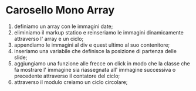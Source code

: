 # Carosello Mono Array

1) definiamo un array con le immagini date;
2) eliminiamo il markup statico e reinseriamo le immagini dinamicamente attraverso l' array e un ciclo;
3) appendiamo le immagini al div e quest ultimo al suo contenitore;
4) inseriamo una variabile che definisce la posizione di partenza delle slide;
5) aggiungiamo una funzione alle frecce on click in modo che la classe che fa mostrare l' immagine sia riassegnata all' immagine successiva o precedente attraverso il contatore del ciclo;
6) attraverso il modulo creiamo un ciclo circolare;